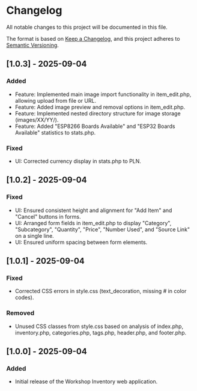 # Changelog

All notable changes to this project will be documented in this file.

The format is based on [Keep a Changelog](https://keepachangelog.com/en/1.0.0/),
and this project adheres to [Semantic Versioning](https://semver.org/spec/v2.0.0.html).

## [1.0.3] - 2025-09-04
### Added
- Feature: Implemented main image import functionality in item_edit.php, allowing upload from file or URL.
- Feature: Added image preview and removal options in item_edit.php.
- Feature: Implemented nested directory structure for image storage (images/XX/YY/).
- Feature: Added "ESP8266 Boards Available" and "ESP32 Boards Available" statistics to stats.php.
### Fixed
- UI: Corrected currency display in stats.php to PLN.

## [1.0.2] - 2025-09-04
### Fixed
- UI: Ensured consistent height and alignment for "Add Item" and "Cancel" buttons in forms.
- UI: Arranged form fields in item_edit.php to display "Category", "Subcategory", "Quantity", "Price", "Number Used", and "Source Link" on a single line.
- UI: Ensured uniform spacing between form elements.

## [1.0.1] - 2025-09-04
### Fixed
- Corrected CSS errors in style.css (text_decoration, missing # in color codes).
### Removed
- Unused CSS classes from style.css based on analysis of index.php, inventory.php, categories.php, tags.php, header.php, and footer.php.

## [1.0.0] - 2025-09-04
### Added
- Initial release of the Workshop Inventory web application.